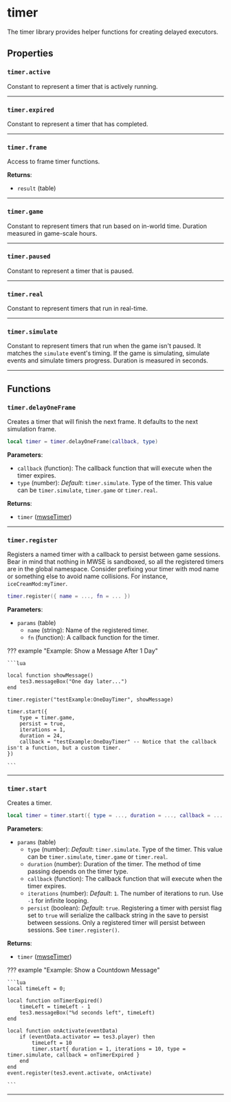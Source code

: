 # timer

The timer library provides helper functions for creating delayed executors.

## Properties

### `timer.active`

Constant to represent a timer that is actively running.

***

### `timer.expired`

Constant to represent a timer that has completed.

***

### `timer.frame`

Access to frame timer functions.

**Returns**:

* `result` (table)

***

### `timer.game`

Constant to represent timers that run based on in-world time. Duration measured in game-scale hours.

***

### `timer.paused`

Constant to represent a timer that is paused.

***

### `timer.real`

Constant to represent timers that run in real-time.

***

### `timer.simulate`

Constant to represent timers that run when the game isn't paused. It matches the `simulate` event's timing. If the game is simulating, simulate events and simulate timers progress. Duration is measured in seconds.

***

## Functions

### `timer.delayOneFrame`

Creates a timer that will finish the next frame. It defaults to the next simulation frame.

```lua
local timer = timer.delayOneFrame(callback, type)
```

**Parameters**:

* `callback` (function): The callback function that will execute when the timer expires.
* `type` (number): *Default*: ``timer.simulate``. Type of the timer. This value can be `timer.simulate`, `timer.game` or `timer.real`.

**Returns**:

* `timer` ([mwseTimer](../../types/mwseTimer))

***

### `timer.register`

Registers a named timer with a callback to persist between game sessions. Bear in mind that nothing in MWSE is sandboxed, so all the registered timers are in the global namespace. Consider prefixing your timer with mod name or something else to avoid name collisions. For instance, `iceCreamMod:myTimer`.

```lua
timer.register({ name = ..., fn = ... })
```

**Parameters**:

* `params` (table)
	* `name` (string): Name of the registered timer.
	* `fn` (function): A callback function for the timer.

??? example "Example: Show a Message After 1 Day"

	```lua
	
	local function showMessage()
		tes3.messageBox("One day later...")
	end
	
	timer.register("testExample:OneDayTimer", showMessage)
	
	timer.start({
		type = timer.game,
		persist = true,
		iterations = 1,
		duration = 24,
		callback = "testExample:OneDayTimer" -- Notice that the callback isn't a function, but a custom timer.
	})

	```

***

### `timer.start`

Creates a timer.

```lua
local timer = timer.start({ type = ..., duration = ..., callback = ..., iterations = ..., persist = ... })
```

**Parameters**:

* `params` (table)
	* `type` (number): *Default*: ``timer.simulate``. Type of the timer. This value can be `timer.simulate`, `timer.game` or `timer.real`.
	* `duration` (number): Duration of the timer. The method of time passing depends on the timer type.
	* `callback` (function): The callback function that will execute when the timer expires.
	* `iterations` (number): *Default*: `1`. The number of iterations to run. Use `-1` for infinite looping.
	* `persist` (boolean): *Default*: `true`. Registering a timer with persist flag set to `true` will serialize the callback string in the save to persist between sessions. Only a registered timer will persist between sessions. See `timer.register()`.

**Returns**:

* `timer` ([mwseTimer](../../types/mwseTimer))

??? example "Example: Show a Countdown Message"

	```lua
	local timeLeft = 0;
	
	local function onTimerExpired() 
		timeLeft = timeLeft - 1
		tes3.messageBox("%d seconds left", timeLeft)
	end
	
	local function onActivate(eventData)
		if (eventData.activator == tes3.player) then
			timeLeft = 10
			timer.start{ duration = 1, iterations = 10, type = timer.simulate, callback = onTimerExpired }
		end
	end
	event.register(tes3.event.activate, onActivate)

	```

***

